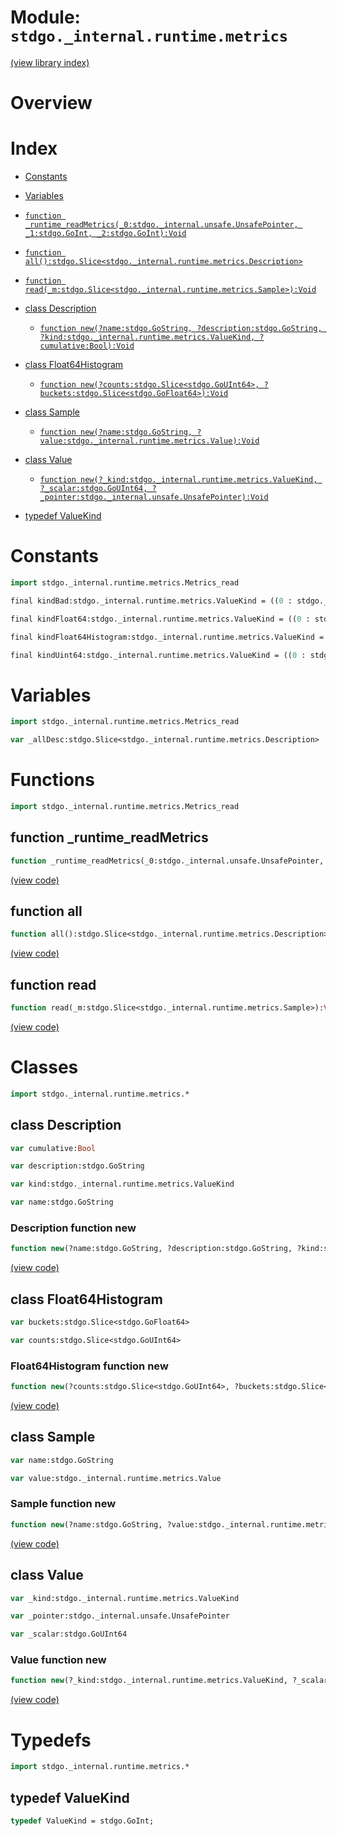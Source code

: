 # Module: `stdgo._internal.runtime.metrics`

[(view library index)](../../../stdgo.md)


# Overview


# Index


- [Constants](<#constants>)

- [Variables](<#variables>)

- [`function _runtime_readMetrics(_0:stdgo._internal.unsafe.UnsafePointer, _1:stdgo.GoInt, _2:stdgo.GoInt):Void`](<#function-_runtime_readmetrics>)

- [`function all():stdgo.Slice<stdgo._internal.runtime.metrics.Description>`](<#function-all>)

- [`function read(_m:stdgo.Slice<stdgo._internal.runtime.metrics.Sample>):Void`](<#function-read>)

- [class Description](<#class-description>)

  - [`function new(?name:stdgo.GoString, ?description:stdgo.GoString, ?kind:stdgo._internal.runtime.metrics.ValueKind, ?cumulative:Bool):Void`](<#description-function-new>)

- [class Float64Histogram](<#class-float64histogram>)

  - [`function new(?counts:stdgo.Slice<stdgo.GoUInt64>, ?buckets:stdgo.Slice<stdgo.GoFloat64>):Void`](<#float64histogram-function-new>)

- [class Sample](<#class-sample>)

  - [`function new(?name:stdgo.GoString, ?value:stdgo._internal.runtime.metrics.Value):Void`](<#sample-function-new>)

- [class Value](<#class-value>)

  - [`function new(?_kind:stdgo._internal.runtime.metrics.ValueKind, ?_scalar:stdgo.GoUInt64, ?_pointer:stdgo._internal.unsafe.UnsafePointer):Void`](<#value-function-new>)

- [typedef ValueKind](<#typedef-valuekind>)

# Constants


```haxe
import stdgo._internal.runtime.metrics.Metrics_read
```


```haxe
final kindBad:stdgo._internal.runtime.metrics.ValueKind = ((0 : stdgo._internal.runtime.metrics.Metrics_ValueKind.ValueKind))
```


```haxe
final kindFloat64:stdgo._internal.runtime.metrics.ValueKind = ((0 : stdgo._internal.runtime.metrics.Metrics_ValueKind.ValueKind))
```


```haxe
final kindFloat64Histogram:stdgo._internal.runtime.metrics.ValueKind = ((0 : stdgo._internal.runtime.metrics.Metrics_ValueKind.ValueKind))
```


```haxe
final kindUint64:stdgo._internal.runtime.metrics.ValueKind = ((0 : stdgo._internal.runtime.metrics.Metrics_ValueKind.ValueKind))
```


# Variables


```haxe
import stdgo._internal.runtime.metrics.Metrics_read
```


```haxe
var _allDesc:stdgo.Slice<stdgo._internal.runtime.metrics.Description>
```


# Functions


```haxe
import stdgo._internal.runtime.metrics.Metrics_read
```


## function \_runtime\_readMetrics


```haxe
function _runtime_readMetrics(_0:stdgo._internal.unsafe.UnsafePointer, _1:stdgo.GoInt, _2:stdgo.GoInt):Void
```


[\(view code\)](<./Metrics_read.hx#L3>)


## function all


```haxe
function all():stdgo.Slice<stdgo._internal.runtime.metrics.Description>
```


[\(view code\)](<./Metrics_read.hx#L3>)


## function read


```haxe
function read(_m:stdgo.Slice<stdgo._internal.runtime.metrics.Sample>):Void
```


[\(view code\)](<./Metrics_read.hx#L3>)


# Classes


```haxe
import stdgo._internal.runtime.metrics.*
```


## class Description


```haxe
var cumulative:Bool
```


```haxe
var description:stdgo.GoString
```


```haxe
var kind:stdgo._internal.runtime.metrics.ValueKind
```


```haxe
var name:stdgo.GoString
```


### Description function new


```haxe
function new(?name:stdgo.GoString, ?description:stdgo.GoString, ?kind:stdgo._internal.runtime.metrics.ValueKind, ?cumulative:Bool):Void
```


[\(view code\)](<./Metrics_Description.hx#L8>)


## class Float64Histogram


```haxe
var buckets:stdgo.Slice<stdgo.GoFloat64>
```


```haxe
var counts:stdgo.Slice<stdgo.GoUInt64>
```


### Float64Histogram function new


```haxe
function new(?counts:stdgo.Slice<stdgo.GoUInt64>, ?buckets:stdgo.Slice<stdgo.GoFloat64>):Void
```


[\(view code\)](<./Metrics_Float64Histogram.hx#L6>)


## class Sample


```haxe
var name:stdgo.GoString
```


```haxe
var value:stdgo._internal.runtime.metrics.Value
```


### Sample function new


```haxe
function new(?name:stdgo.GoString, ?value:stdgo._internal.runtime.metrics.Value):Void
```


[\(view code\)](<./Metrics_Sample.hx#L6>)


## class Value


```haxe
var _kind:stdgo._internal.runtime.metrics.ValueKind
```


```haxe
var _pointer:stdgo._internal.unsafe.UnsafePointer
```


```haxe
var _scalar:stdgo.GoUInt64
```


### Value function new


```haxe
function new(?_kind:stdgo._internal.runtime.metrics.ValueKind, ?_scalar:stdgo.GoUInt64, ?_pointer:stdgo._internal.unsafe.UnsafePointer):Void
```


[\(view code\)](<./Metrics_Value.hx#L7>)


# Typedefs


```haxe
import stdgo._internal.runtime.metrics.*
```


## typedef ValueKind


```haxe
typedef ValueKind = stdgo.GoInt;
```


